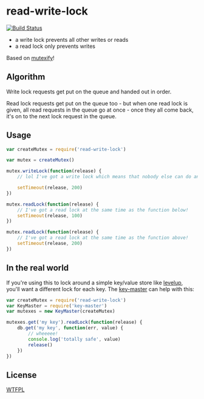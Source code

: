 # read-write-lock

[![Build Status](https://travis-ci.org/TehShrike/read-write-lock.svg)](https://travis-ci.org/TehShrike/read-write-lock)

- a write lock prevents all other writes or reads
- a read lock only prevents writes

Based on [mutexify](https://github.com/mafintosh/mutexify)!

## Algorithm

Write lock requests get put on the queue and handed out in order.

Read lock requests get put on the queue too - but when one read lock is given, all read requests in the queue go at once - once they all come back, it's on to the next lock request in the queue.

## Usage

```js
var createMutex = require('read-write-lock')

var mutex = createMutex()

mutex.writeLock(function(release) {
	// lol I've got a write lock which means that nobody else can do anything

	setTimeout(release, 200)
})

mutex.readLock(function(release) {
	// I've got a read lock at the same time as the function below!
	setTimeout(release, 100)
})

mutex.readLock(function(release) {
	// I've got a read lock at the same time as the function above!
	setTimeout(release, 200)
})
```

## In the real world

If you're using this to lock around a simple key/value store like [levelup](https://github.com/Level/levelup), you'll want a different lock for each key.  The [key-master](https://github.com/TehShrike/key-master) can help with this:

```js
var createMutex = require('read-write-lock')
var KeyMaster = require('key-master')
var mutexes = new KeyMaster(createMutex)

mutexes.get('my key').readLock(function(release) {
	db.get('my key', function(err, value) {
		// wheeeee!
		console.log('totally safe', value)
		release()
	})
})
```
## License

[WTFPL](http://wtfpl2.com)
